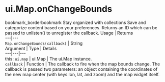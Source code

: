  
#  ui.Map.onChangeBounds
bookmark_borderbookmark Stay organized with collections  Save and categorize content based on your preferences.
Returns an ID which can be passed to unlisten() to unregister the callback.
Usage | Returns  
---|---  
`Map.onChangeBounds(callback)` | String  
Argument | Type | Details  
---|---|---  
this: `ui.map` | ui.Map | The ui.Map instance.  
`callback` | Function | The callback to fire when the map bounds change. The callback is passed two parameters: an object containing the coordinates of the new map center (with keys lon, lat, and zoom) and the map widget itself.  
